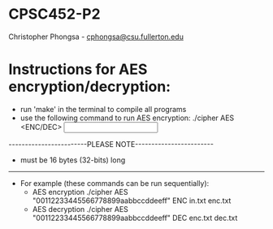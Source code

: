 # CPSC452-P2
Christopher Phongsa - cphongsa@csu.fullerton.edu



# Instructions for AES encryption/decryption:
- run 'make' in the terminal to compile all programs
- use the following command to run AES encryption: 
    ./cipher AES <KEY> <ENC/DEC> <INPUT FILE> <OUTPUT FILE>

------------------------PLEASE NOTE------------------------
- <KEY> must be 16 bytes (32-bits) long
-----------------------------------------------------------
- For example (these commands can be run sequentially):
    - AES encryption
        ./cipher AES "00112233445566778899aabbccddeeff" ENC in.txt enc.txt
    - AES decryption
        ./cipher AES "00112233445566778899aabbccddeeff" DEC enc.txt dec.txt

